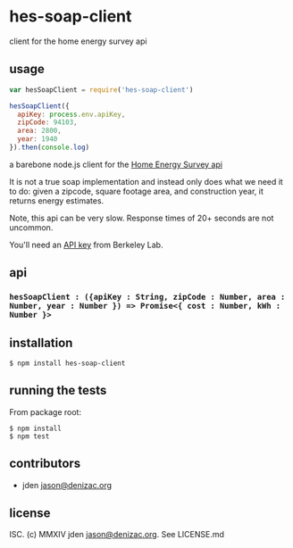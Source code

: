 # hes-soap-client
client for the home energy survey api

## usage
```js
var hesSoapClient = require('hes-soap-client')

hesSoapClient({
  apiKey: process.env.apiKey,
  zipCode: 94103,
  area: 2800,
  year: 1940
}).then(console.log)

```

a barebone node.js client for the [Home Energy Survey api](https://developers.buildingsapi.lbl.gov/hes/documentation/HES_API_methods)

It is not a true soap implementation and instead only does what we need it to do:
given a zipcode, square footage area, and construction year, it returns energy estimates.

Note, this api can be very slow. Response times of 20+ seconds are not uncommon.

You'll need an [API key](https://developers.buildingsapi.lbl.gov/hes/licensing) from Berkeley Lab.

## api
### `hesSoapClient : ({apiKey : String, zipCode : Number, area : Number, year : Number }) => Promise<{ cost : Number, kWh : Number }>`



## installation

    $ npm install hes-soap-client


## running the tests

From package root:

    $ npm install
    $ npm test


## contributors

- jden <jason@denizac.org>


## license

ISC. (c) MMXIV jden <jason@denizac.org>. See LICENSE.md
